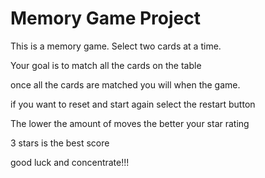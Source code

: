 # Memory Game Project

This is a memory game.  Select two cards at a time.  

Your goal is to match all the cards on the table

once all the cards are matched you will when the game.  

if you want to reset and start again select the restart button

The lower the amount of moves the better your star rating 

3 stars is the best score

good luck and concentrate!!!

